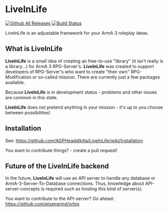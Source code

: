 # LiveInLife
[![Github All Releases](https://img.shields.io/github/downloads/TheMysteriousVincent/LiveInLife/total.svg)](https://github.com/TheMysteriousVincent/LiveInLife/releases)
[![Build Status](https://travis-ci.org/TheMysteriousVincent/LiveInLife.svg?branch=master)](https://travis-ci.org/TheMysteriousVincent/LiveInLife)

LiveInLife is an adjustable framework for your ArmA 3 roleplay ideas.

## What is LiveInLife
**LiveInLife** is a small idea of creating an free-to-use "library" (it isn't really is a library...) for ArmA 3 RPG-Server's. **LiveInLife** was created to support developers of RPG-Server's who want to create "their own" RPG-Modification or so-called mission.
There are currently just a few packages available.

Because **LiveInLife** is in development status - problems and other issues are common in this state.

**LiveInLife** does not pretend anything in your mission - it's up to you choose between possibilities!

## Installation
See: https://github.com/AGPHeaddikilla/LiveInLife/wiki/Installation

You want to contribute things? - create a pull request!

## Future of the LiveInLife backend
In the future, **LiveInLife** will use an API server to handle any database or ArmA-3-Server-To-Database connections.
Thus, knowledge about API-server-concepts is required such as hosting this kind of server(s).

You want to contribute to the API-server? Go ahead: https://github.com/eisengrind/orbis
